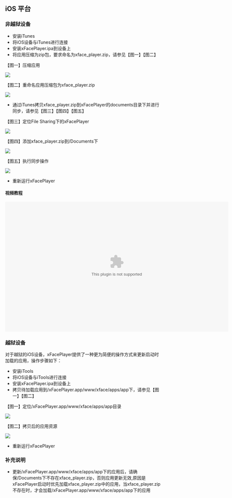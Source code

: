 ## iOS 平台

### 非越狱设备

* 安装iTunes 
* 将iOS设备与iTunes进行连接 
* 安装xFacePlayer.ipa到设备上
* 将应用压缩为zip包，要求命名为xface_player.zip，请参见【图一】【图二】

【图一】压缩应用

![](ImgIOS/xFacePlayeriOSCompress1.png)

【图二】重命名应用压缩包为xface_player.zip

![](ImgIOS/xFacePlayeriOSCompress2.png)

* 通过iTunes拷贝xface_player.zip到xFacePlayer的documents目录下并进行同步，请参见【图三】【图四】【图五】

【图三】定位File Sharing下的xFacePlayer

![](ImgIOS/xFacePlayeriOSFileSharing.png)

【图四】添加xface_player.zip到/Documents下

![](ImgIOS/xFacePlayeriOSAddZip.png)

【图五】执行同步操作

![](ImgIOS/xFacePlayeriOSSync.png)

* 重新运行xFacePlayer

#### 视频教程

<object width="720" height="420">
    <param name="movie" value="{{ site.baseurl }}/videos/player/iOS_player_itunes.mp4" />
    <param name="allowFullScreen" value="true" />
    <param name="allowScriptAccess" value="sameDomain" />
    <embed type="application/x-shockwave-mp4" width="720" height="420" allowfullscreen="true" allowscriptaccess="always" src="{{ site.baseurl }}/videos/player/iOS_player_itunes.mp4"></embed>
</object>

### 越狱设备

对于越狱的iOS设备，xFacePlayer提供了一种更为简便的操作方式来更新启动时加载的应用，操作步骤如下：

* 安装iTools 
* 将iOS设备与iTools进行连接
* 安装xFacePlayer.ipa到设备上 
* 拷贝待加载应用到/xFacePlayer.app/www/xface/apps/app下，请参见【图一】【图二】

【图一】定位/xFacePlayer.app/www/xface/apps/app目录

![](ImgIOS/xFacePlayerItoolsCopyFiles1.png)

【图二】拷贝后的应用资源

![](ImgIOS/xFacePlayerItoolsCopyFiles2.png)

* 重新运行xFacePlayer

### 补充说明

* 更新/xFacePlayer.app/www/xface/apps/app下的应用后，请确保/Documents下不存在xface_player.zip，否则应用更新无效,原因是xFacePlayer启动时优先加载xface_player.zip中的应用，当xface_player.zip不存在时，才会加载/xFacePlayer.app/www/xface/apps/app下的应用


